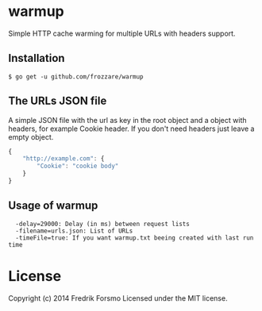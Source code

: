 # warmup

Simple HTTP cache warming for multiple URLs with headers support.

## Installation

```
$ go get -u github.com/frozzare/warmup
```

## The URLs JSON file

A simple JSON file with the url as key in the root object and a object with headers, for example Cookie header. If you don't need headers just leave a empty object.

```javascript
{
	"http://example.com": {
		"Cookie": "cookie body"
	}
}
```

## Usage of warmup

```
  -delay=29000: Delay (in ms) between request lists
  -filename=urls.json: List of URLs
  -timeFile=true: If you want warmup.txt beeing created with last run time
```
# License

Copyright (c) 2014 Fredrik Forsmo
Licensed under the MIT license.
